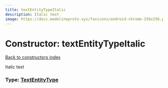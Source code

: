 ```yaml
---
title: textEntityTypeItalic
description: Italic text
image: https://docs.madelineproto.xyz/favicons/android-chrome-256x256.png
---
```

# Constructor: textEntityTypeItalic  
[Back to constructors index](index.md)



Italic text




### Type: [TextEntityType](../types/TextEntityType.md)


